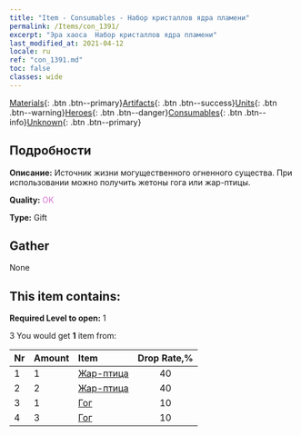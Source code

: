```yaml
---
title: "Item - Consumables - Набор кристаллов ядра пламени"
permalink: /Items/con_1391/
excerpt: "Эра хаоса  Набор кристаллов ядра пламени"
last_modified_at: 2021-04-12
locale: ru
ref: "con_1391.md"
toc: false
classes: wide
---
```

 [Materials](/ru/Items/){: .btn .btn--primary}[Artifacts](/ru/Items/Artifacts/){: .btn .btn--success}[Units](/ru/Items/Units/){: .btn .btn--warning}[Heroes](/ru/Items/Heroes/){: .btn .btn--danger}[Consumables](/ru/Items/Consumables/){: .btn .btn--info}[Unknown](/ru/Items/Unknown/){: .btn .btn--primary}

## Подробности
 **Описание:** Источник жизни могущественного огненного существа. При использовании можно получить жетоны гога или жар-птицы.

 **Quality:** <span style="color: #DA70D6">OK</span>

 **Type:** Gift

## Gather

  None

## This item contains:

 **Required Level to open:** 1

 3 You would get **1** item  from:

  | Nr | Amount |     Item    | Drop Rate,% |
  |:---|:-------|:------------|:---------:|
  | 1 | 1 | [Жар-птица](/ru/Items/unt_268/) | 40 | 
  | 2 | 2 | [Жар-птица](/ru/Items/unt_268/) | 40 | 
  | 3 | 1 | [Гог](/ru/Items/unt_227/) | 10 | 
  | 4 | 3 | [Гог](/ru/Items/unt_227/) | 10 | 
